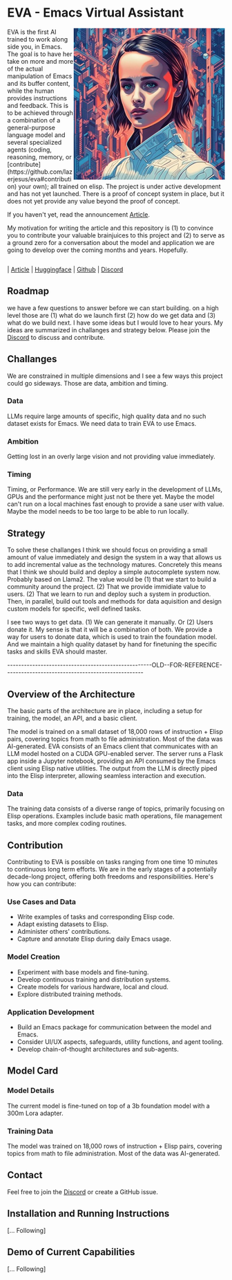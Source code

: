 # EVA - Emacs Virtual Assistant
<img src="assets/EVA-350.jpg" align="right" />
EVA is the first AI trained to work along side you, in Emacs.
The goal is to have her take on more and more of the actual manipulation of Emacs and its buffer content, while the human provides instructions and feedback. <!-- The goal is to have you converse and reason with her, while she takes on execution.  -->
This is to be achieved through a combination of a general-purpose language model and several specialized agents (coding, reasoning, memory, or [contribute](https://github.com/lazerjesus/eva#contribution) your own); all trained on elisp.
The project is under active development and has not yet launched. There is a proof of concept system in place, but it does not yet provide any value beyond the proof of concept.

If you haven't yet, read the announcement [Article](https://finnfrotscher.com/posts/eva-emacs-virtual-assistant/).

My motivation for writing the article and this repository is (1) to convince you to contribute your valuable brainjuices to this project and (2) to serve as a ground zero for a conversation about the model and application we are going to develop over the coming months and years. Hopefully.

<div style="clear: both;"></div>

| [Article](https://finnfrotscher.com/posts/eva-emacs-virtual-assistant/)
| [Huggingface](https://huggingface.co/lazerjesus/eva) 
| [Github](https://github.com/lazerjesus/eva) 
| [Discord](https://discord.gg/9Uxn45ADJs)

## Roadmap
we have a few questions to answer before we can start building.
on a high level those are (1) what do we launch first (2) how do we get data and (3) what do we build next.
I have some ideas but I would love to hear yours. My ideas are summarized in challanges and strategy below. Please join the [Discord](https://discord.gg/9Uxn45ADJs) to discuss and contribute.

## Challanges
We are constrained in multiple dimensions and I see a few ways this project could go sideways. Those are data, ambition and timing. 

### Data
LLMs require large amounts of specific, high quality data and no such dataset exists for Emacs. We need data to train EVA to use Emacs. 

### Ambition
Getting lost in an overly large vision and not providing value immediately.

### Timing
Timing, or Performance. We are still very early in the development of LLMs, GPUs and the performance might just not be there yet. Maybe the model can't run on a local machines fast enough to provide a sane user with value. Maybe the model needs to be too large to be able to run locally. 

## Strategy
To solve these challanges I think we should focus on providing a small amount of value immediately and design the system in a way that allows us to add incremental value as the technology matures. Concretely this means that I think we should build and deploy a simple autocomplete system now. Probably based on Llama2. The value would be (1) that we start to build a community around the project. (2) That we provide immidiate value to users. (2) That we learn to run and deploy such a system in production. Then, in parallel, build out tools and methods for data aquisition and design custom models for specific, well defined tasks.

I see two ways to get data. (1) We can generate it manually. Or (2) Users donate it. My sense is that it will be a combination of both. We provide a way for users to donate data, which is used to train the foundation model. And we maintain a high quality dataset by hand for finetuning the specific tasks and skills EVA should master.



----------------------------------------------------OLD--FOR-REFERENCE--------------------------------------------------
## Overview of the Architecture
The basic parts of the architecture are in place, including a setup for training, the model, an API, and a basic client.

The model is trained on a small dataset of 18,000 rows of instruction + Elisp pairs, covering topics from math to file administration. Most of the data was AI-generated.
EVA consists of an Emacs client that communicates with an LLM model hosted on a CUDA GPU-enabled server. The server runs a Flask app inside a Jupyter notebook, providing an API consumed by the Emacs client using Elisp native utilities. The output from the LLM is directly piped into the Elisp interpreter, allowing seamless interaction and execution.

### Data
The training data consists of a diverse range of topics, primarily focusing on Elisp operations. Examples include basic math operations, file management tasks, and more complex coding routines.

## Contribution
Contributing to EVA is possible on tasks ranging from one time 10 minutes to continuous long term efforts. 
We are in the early stages of a potentially decade-long project, offering both freedoms and responsibilities. Here's how you can contribute:

### Use Cases and Data
-   Write examples of tasks and corresponding Elisp code.
-   Adapt existing datasets to Elisp.
-   Administer others' contributions.
-   Capture and annotate Elisp during daily Emacs usage.

### Model Creation
-   Experiment with base models and fine-tuning.
-   Develop continuous training and distribution systems.
-   Create models for various hardware, local and cloud.
-   Explore distributed training methods.

### Application Development
-   Build an Emacs package for communication between the model and Emacs.
-   Consider UI/UX aspects, safeguards, utility functions, and agent tooling.
-   Develop chain-of-thought architectures and sub-agents.


## Model Card
### Model Details
The current model is fine-tuned on top of a 3b foundation model with a 300m Lora adapter.

### Training Data
The model was trained on 18,000 rows of instruction + Elisp pairs, covering topics from math to file administration. Most of the data was AI-generated.


## Contact
Feel free to join the [Discord](https://discord.gg/9Uxn45ADJs) or create a GitHub issue.

## Installation and Running Instructions
[... Following]

## Demo of Current Capabilities
[... Following]



